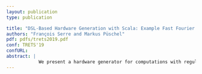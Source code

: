 ```yaml
---
layout: publication
type: publication

title: "DSL-Based Hardware Generation with Scala: Example Fast Fourier Transforms and Sorting Networks"
authors: "François Serre and Markus Püschel"
pdf: pdfs/trets2019.pdf
conf: TRETS'19
confURL: 
abstract: |
            We present a hardware generator for computations with regular structure including the fast Fourier transform (FFT), sorting networks, and others. The input of the generator is a high-level description of the algorithm; the output is a token-based, synchronized design in the form of RTL-Verilog. Building on prior work, the generator uses several layers of domain-specific languages (DSLs) to represent and optimize at different levels of abstraction to produce a RAM- and area-efficient hardware implementation. Two of these layers and DSLs are novel. The first one allows the use and domain-specific optimization of state-of-the-art streaming permutations. The second DSL enables the automatic pipelining of a streaming hardware dataflow and the synchronization of its data-independent control signals. The generator including the DSLs are implemented in Scala, leveraging its type system, and uses concepts from lightweight modular staging (LMS) to handle the constraints of streaming hardware. Particularly, these concepts offer genericity over hardware number representation, including seamless switching between fixed-point arithmetic and FloPoCo generated IEEE floating-point operators, while ensuring type-safety. We show benchmarks of generated FFTs, sorting networks and Walsh-Hadamard transforms that outperform prior generators.
---
```

